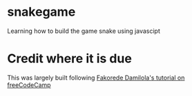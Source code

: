 # snakegame
Learning how to build the game snake using javascipt

# Credit where it is due
This was largely built following [Fakorede Damilola's tutorial on freeCodeCamp](https://www.freecodecamp.org/news/how-to-build-a-snake-game-in-javascript/)